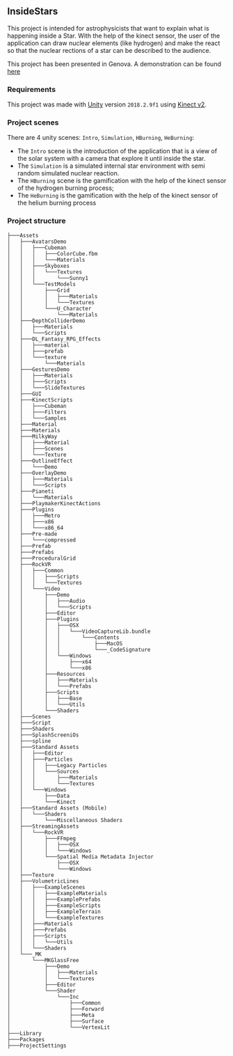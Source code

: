 ## InsideStars

This project is intended for astrophysicists that want to explain what is happening inside a Star. With the help of the kinect sensor, the user of the application can draw nuclear elements (like hydrogen) and make the react so that the nuclear rections of a star can be described to the audience. 

This project has been presented in Genova. A demonstration can be found [here](https://www.youtube.com/watch?v=tvEsc-n5Dkc)

### Requirements
This project was made with [Unity](https://unity3d.com/get-unity/download/archive) version `2018.2.9f1` using [Kinect v2](https://www.microsoft.com/en-us/download/details.aspx?id=44561).

### Project scenes

There are 4 unity scenes: `Intro`, `Simulation`, `HBurning`, `HeBurning`:
* The `Intro` scene is the introduction of the application that is a view of the solar system with a camera that explore it until inside the star. 
* The `Simulation` is a simulated internal star environment with semi random simulated nuclear reaction.
* The `HBurning` scene is the gamification with the help of the kinect sensor of the hydrogen burning process;
* The `HeBurning` is the gamification with the help of the kinect sensor of the helium burning process

### Project structure

```
├───Assets
│   ├───AvatarsDemo
│   │   ├───Cubeman
│   │   │   ├───ColorCube.fbm
│   │   │   └───Materials
│   │   ├───Skyboxes
│   │   │   └───Textures
│   │   │       └───Sunny1
│   │   └───TestModels
│   │       ├───Grid
│   │       │   ├───Materials
│   │       │   └───Textures
│   │       └───U_Character
│   │           └───Materials
│   ├───DepthColliderDemo
│   │   ├───Materials
│   │   └───Scripts
│   ├───DL_Fantasy_RPG_Effects
│   │   ├───material
│   │   ├───prefab
│   │   └───texture
│   │       └───Materials
│   ├───GesturesDemo
│   │   ├───Materials
│   │   ├───Scripts
│   │   └───SlideTextures
│   ├───GUI
│   ├───KinectScripts
│   │   ├───Cubeman
│   │   ├───Filters
│   │   └───Samples
│   ├───Material
│   ├───Materials
│   ├───MilkyWay
│   │   ├───Material
│   │   ├───Scenes
│   │   └───Texture
│   ├───OutlineEffect
│   │   └───Demo
│   ├───OverlayDemo
│   │   ├───Materials
│   │   └───Scripts
│   ├───Pianeti
│   │   └───Materials
│   ├───PlaymakerKinectActions
│   ├───Plugins
│   │   ├───Metro
│   │   ├───x86
│   │   └───x86_64
│   ├───Pre-made
│   │   └───compressed
│   ├───Prefab
│   ├───Prefabs
│   ├───ProceduralGrid
│   ├───RockVR
│   │   ├───Common
│   │   │   ├───Scripts
│   │   │   └───Textures
│   │   └───Video
│   │       ├───Demo
│   │       │   ├───Audio
│   │       │   └───Scripts
│   │       ├───Editor
│   │       ├───Plugins
│   │       │   ├───OSX
│   │       │   │   └───VideoCaptureLib.bundle
│   │       │   │       └───Contents
│   │       │   │           ├───MacOS
│   │       │   │           └───_CodeSignature
│   │       │   └───Windows
│   │       │       ├───x64
│   │       │       └───x86
│   │       ├───Resources
│   │       │   ├───Materials
│   │       │   └───Prefabs
│   │       ├───Scripts
│   │       │   ├───Base
│   │       │   └───Utils
│   │       └───Shaders
│   ├───Scenes
│   ├───Script
│   ├───Shaders
│   ├───SplashScreeniOs
│   ├───spline
│   ├───Standard Assets
│   │   ├───Editor
│   │   ├───Particles
│   │   │   ├───Legacy Particles
│   │   │   └───Sources
│   │   │       ├───Materials
│   │   │       └───Textures
│   │   └───Windows
│   │       ├───Data
│   │       └───Kinect
│   ├───Standard Assets (Mobile)
│   │   └───Shaders
│   │       └───Miscellaneous Shaders
│   ├───StreamingAssets
│   │   └───RockVR
│   │       ├───FFmpeg
│   │       │   ├───OSX
│   │       │   └───Windows
│   │       └───Spatial Media Metadata Injector
│   │           ├───OSX
│   │           └───Windows
│   ├───Texture
│   ├───VolumetricLines
│   │   ├───ExampleScenes
│   │   │   ├───ExampleMaterials
│   │   │   ├───ExamplePrefabs
│   │   │   ├───ExampleScripts
│   │   │   ├───ExampleTerrain
│   │   │   └───ExampleTextures
│   │   ├───Materials
│   │   ├───Prefabs
│   │   ├───Scripts
│   │   │   └───Utils
│   │   └───Shaders
│   └───_MK
│       └───MKGlassFree
│           ├───Demo
│           │   ├───Materials
│           │   └───Textures
│           ├───Editor
│           └───Shader
│               └───Inc
│                   ├───Common
│                   ├───Forward
│                   ├───Meta
│                   ├───Surface
│                   └───VertexLit
├───Library
├───Packages
├───ProjectSettings
```
